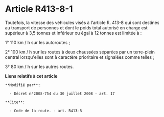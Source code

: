 # Article R413-8-1

Toutefois, la vitesse des véhicules visés à l'article R. 413-8 qui sont destinés au transport de personnes et dont le poids
total autorisé en charge est supérieur à 3,5 tonnes et inférieur ou égal à 12 tonnes est limitée à : 

1° 110 km / h sur les autoroutes ; 

2° 100 km / h sur les routes à deux chaussées séparées par un terre-plein central lorsqu'elles sont à caractère prioritaire
et signalées comme telles ; 

3° 80 km / h sur les autres routes.

**Liens relatifs à cet article**

	**Modifié par**:

	  - Décret n°2008-754 du 30 juillet 2008 - art. 17

	**Cite**:

	  - Code de la route. - art. R413-8
